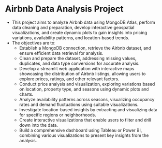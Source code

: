 # Airbnb Data Analysis Project
- This project aims to analyze Airbnb data using MongoDB Atlas, perform data cleaning and preparation, develop interactive geospatial visualizations, and create dynamic plots to gain insights into pricing variations, availability patterns, and location-based trends.
- The objectives are to:
    - Establish a MongoDB connection, retrieve the Airbnb dataset, and ensure efficient data retrieval for analysis.
    - Clean and prepare the dataset, addressing missing values, duplicates, and data type conversions for accurate analysis.
    - Develop a streamlit web application with interactive maps showcasing the distribution of Airbnb listings, allowing users to explore prices, ratings, and other relevant factors.
    - Conduct price analysis and visualization, exploring variations based on location, property type, and seasons using dynamic plots and charts.
    - Analyze availability patterns across seasons, visualizing occupancy rates and demand fluctuations using suitable visualizations.
    - Investigate location-based insights by extracting and visualizing data for specific regions or neighborhoods.
    - Create interactive visualizations that enable users to filter and drill down into the data.
    - Build a comprehensive dashboard using Tableau or Power BI, combining various visualizations to present key insights from the analysis.
